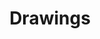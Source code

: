 ---
layout: photo_set
title: Drawings
permalink: /drawings/
description: "Some drawings I made."

photos:
    set: drawings
    size: 1
---